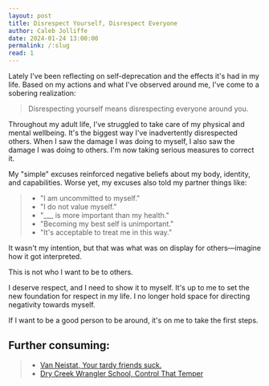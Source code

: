 ```yaml
---
layout: post
title: Disrespect Yourself, Disrespect Everyone
author: Caleb Jolliffe
date: 2024-01-24 13:00:00
permalink: /:slug
read: 1
---
```


Lately I've been reflecting on self-deprecation and the effects it's had in my life. Based on my actions and what I've observed around me, I've come to a sobering realization:

> Disrespecting yourself means disrespecting everyone around you.

Throughout my adult life, I've struggled to take care of my physical and mental wellbeing. It's the biggest way I've inadvertently disrespected others. When I saw the damage I was doing to myself, I also saw the damage I was doing to others. I'm now taking serious measures to correct it.

My "simple" excuses reinforced negative beliefs about my body, identity, and capabilities. Worse yet, my excuses also told my partner things like:

> - "I am uncommitted to myself."
> - "I do not value myself."
> - "___ is more important than my health."
> - "Becoming my best self is unimportant."
> - "It's acceptable to treat me in this way."

It wasn't my intention, but that was what was on display for others—imagine how it got interpreted.

This is not who I want to be to others.

I deserve respect, and I need to show it to myself. It's up to me to set the new foundation for respect in my life. I no longer hold space for directing negativity towards myself.

If I want to be a good person to be around, it's on me to take the first steps.

## Further consuming:
> - [Van Neistat, Your tardy friends suck.](https://youtu.be/Hm4mr7jzSpQ?si=fS9_BKXyE_PrYDIs)
> - [Dry Creek Wrangler School, Control That Temper](https://youtu.be/CUrh306DSTY?si=QiAcfJhIDepKYCtJ)